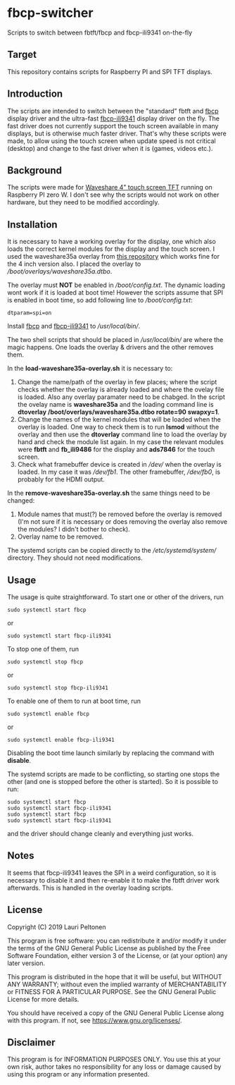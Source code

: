 # fbcp-switcher
Scripts to switch between fbtft/fbcp and fbcp-ili9341 on-the-fly

## Target
This repository contains scripts for Raspberry PI and SPI TFT displays.

## Introduction
The scripts are intended to switch between the "standard" fbtft and [fbcp](https://github.com/tasanakorn/rpi-fbcp) display driver and the ultra-fast [fbcp-ili9341](https://github.com/juj/fbcp-ili9341) display driver on the fly. The fast driver does not currently support the touch screen available in many displays, but is otherwise much faster driver. That's why these scripts were made, to allow using the touch screen when update speed is not critical (desktop) and change to the fast driver when it is (games, videos etc.).

## Background
The scripts were made for [Waveshare 4" touch screen TFT](https://www.waveshare.com/wiki/4inch_RPi_LCD_(A)) running on Raspberry PI zero W. I don't see why the scripts would not work on other hardware, but they need to be modified accordingly.

## Installation
It is necessary to have a working overlay for the display, one which also loads the correct kernel modules for the display and the touch screen. I used the waveshare35a overlay from [this repository](https://github.com/swkim01/waveshare-dtoverlays) which works fine for the 4 inch version also. I placed the overlay to */boot/overlays/waveshare35a.dtbo*.

The overlay must **NOT** be enabled in */boot/config.txt*. The dynamic loading wont work if it is loaded at boot time! However the scripts assume that SPI is enabled in boot time, so add following line to */boot/config.txt*:
```
dtparam=spi=on
```

Install [fbcp](https://github.com/tasanakorn/rpi-fbcp) and [fbcp-ili9341](https://github.com/juj/fbcp-ili9341) to */usr/local/bin/*.

The two shell scripts that should be placed in */usr/local/bin/* are where the magic happens. One loads the overlay & drivers and the other removes them. 

In the **load-waveshare35a-overlay.sh** it is necessary to:
1. Change the name/path of the overlay in few places; where the script checks whether the overlay is already loaded and where the ovelay file is loaded. Also any overlay paramater need to be chabged. In the script the ovelay name is **waveshare35a** and the loading command line is **dtoverlay /boot/overlays/waveshare35a.dtbo rotate=90 swapxy=1**.
2. Change the names of the kernel modules that will be loaded when the overlay is loaded. One way to check them is to run **lsmod** without the overlay and then use the **dtoverlay** command line to load the overlay by hand and check the module list again. In my case the relevant modules were **fbtft** and **fb_ili9486** for the display and **ads7846** for the touch screen.
3. Check what framebuffer device is created in */dev/* when the overlay is loaded. In my case it was */dev/fb1*. The other framebuffer, */dev/fb0*, is probably for the HDMI output.

In the **remove-waveshare35a-overlay.sh** the same things need to be changed:
1. Module names that must(?) be removed before the overlay is removed (I'm not sure if it is necessary or does removing the overlay also remove the modules? I didn't bother to check).
2. Overlay name to be removed.

The systemd scripts can be copied directly to the */etc/systemd/system/* directory. They should not need modifications.

## Usage
The usage is quite straightforward. To start one or other of the drivers, run
```
sudo systemctl start fbcp
```
or
```
sudo systemctl start fbcp-ili9341
```

To stop one of them, run
```
sudo systemctl stop fbcp
```
or
```
sudo systemctl stop fbcp-ili9341
```

To enable one of them to run at boot time, run
```
sudo systemctl enable fbcp
```
or
```
sudo systemctl enable fbcp-ili9341
```

Disabling the boot time launch similarly by replacing the command with **disable**.

The systemd scripts are made to be conflicting, so starting one stops the other (and one is stopped before the other is started). So it is possible to run:
```
sudo systemctl start fbcp
sudo systemctl start fbcp-ili9341
sudo systemctl start fbcp
sudo systemctl start fbcp-ili9341
```
and the driver should change cleanly and everything just works.

## Notes
It seems that fbcp-ili9341 leaves the SPI in a weird configuration, so it is necessary to disable it and then re-enable it to make the fbtft driver work afterwards. This is handled in the overlay loading scripts.

## License
Copyright (C) 2019 Lauri Peltonen

This program is free software: you can redistribute it and/or modify it under the terms of the GNU General Public License as published by the Free Software Foundation, either version 3 of the License, or (at your option) any later version.

This program is distributed in the hope that it will be useful, but WITHOUT ANY WARRANTY; without even the implied warranty of MERCHANTABILITY or FITNESS FOR A PARTICULAR PURPOSE. See the GNU General Public License for more details.

You should have received a copy of the GNU General Public License along with this program. If not, see https://www.gnu.org/licenses/.

## Disclaimer
This program is for INFORMATION PURPOSES ONLY. You use this at your own risk, author takes no responsibility for any loss or damage caused by using this program or any information presented.
